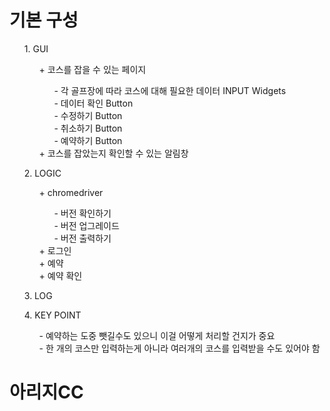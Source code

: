 # 기본 구성

<ul>
  1. GUI
  <ol>
    + 코스를 잡을 수 있는 페이지<br>
    <ol>
      - 각 골프장에 따라 코스에 대해 필요한 데이터 INPUT Widgets<br>
      - 데이터 확인 Button<br>
      - 수정하기 Button<br>
      - 취소하기 Button<br>
      - 예약하기 Button
    </ol>
    + 코스를 잡았는지 확인할 수 있는 알림창
  </ol>
</ul>

<ul>
  2. LOGIC
  <ol>
    + chromedriver<br>
    <ol>
      - 버전 확인하기<br>
      - 버전 업그레이드<br>
      - 버전 출력하기
    </ol>
    + 로그인<br>
    + 예약<br>
    + 예약 확인
  </ol>
</ul>

<ul>
  3. LOG
</ul>

<ul>
  4. KEY POINT
  <ul>
    - 예약하는 도중 뺏길수도 있으니 이걸 어떻게 처리할 건지가 중요<br>
    - 한 개의 코스만 입력하는게 아니라 여러개의 코스를 입력받을 수도 있어야 함<br>
  </ul>
</ul>

# 아리지CC
<ul>
  
</ul>
